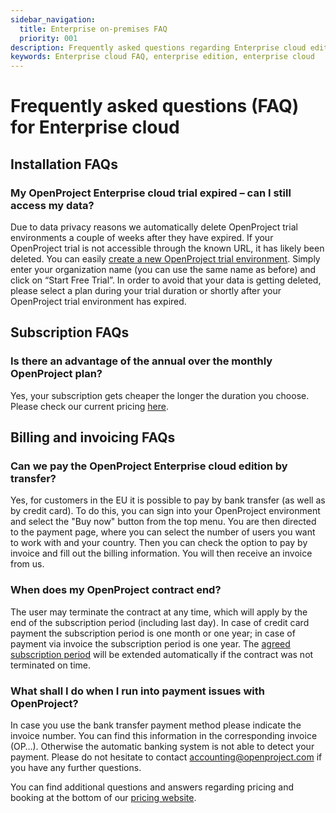 ```yaml
---
sidebar_navigation:
  title: Enterprise on-premises FAQ
  priority: 001
description: Frequently asked questions regarding Enterprise cloud edition
keywords: Enterprise cloud FAQ, enterprise edition, enterprise cloud
---
```



# Frequently asked questions (FAQ) for Enterprise cloud

## Installation FAQs

### My OpenProject Enterprise cloud trial expired – can I still access my data?

Due to data privacy reasons we automatically delete OpenProject trial environments a couple of weeks after they have expired. If your OpenProject trial is not accessible through the known URL, it has likely been deleted. You can easily [create a new OpenProject trial environment](https://start.openproject.com/). Simply enter your organization name (you can use the same name as before) and click on “Start Free Trial”. In order to avoid that your data is getting deleted, please select a plan during your trial duration or shortly after your OpenProject trial environment has expired.

## Subscription FAQs

### Is there an advantage of the annual over the monthly OpenProject plan?

Yes, your subscription gets cheaper the longer the duration you choose. Please check our current pricing [here](https://www.openproject.org/pricing/).

## Billing and invoicing FAQs

### Can we pay the OpenProject Enterprise cloud edition by transfer?

Yes, for customers in the EU it is possible to pay by bank transfer (as well as by credit card).
To do this, you can sign into your OpenProject environment and select the "Buy now" button from the top menu. You are then directed to the payment page, where you can select the number of users you want to work with and your country. Then you can check the option to pay by invoice and fill out the billing information. You will then receive an invoice from us.

### When does my OpenProject contract end?

The user may terminate the contract at any time, which will apply by the end of the subscription period (including last day). In case of credit card payment the subscription period is one month or one year; in case of payment via invoice the subscription period is one year. The [agreed subscription period](https://www.openproject.org/legal/terms-of-service/) will be extended automatically if the contract was not terminated on time.

### What shall I do when I run into payment issues with OpenProject?

In case you use the bank transfer payment method please indicate the invoice number. You can find this information in the corresponding invoice (OP…). Otherwise the automatic banking system is not able to detect your payment. Please do not hesitate to contact accounting@openproject.com if you have any further questions.

You can find additional questions and answers regarding pricing and booking at the bottom of our [pricing website](https://www.openproject.org/pricing/#faq).
